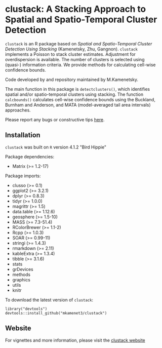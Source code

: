 # clustack: A Stacking Approach to Spatial and Spatio-Temporal Cluster Detection

`clustack` is an R package based on *Spatial and Spatio-Temporal Cluster Detection Using Stacking* (Kamenetsky, Zhu, Gangnon). `clustack` implements a Poisson to stack cluster estimates. Adjustment for overdispersion is available. The number of clusters is selected using (quasi-) information criteria. We provide methods for calculating cell-wise confidence bounds.


Code developed by and repository maintained by M.Kamenetsky.


The main function in this package is `detectclusters()`, which identifies spatial and/or spatio-temporal clusters using stacking. The function `calcbounds()` calculates cell-wise confidence bounds using the Buckland, Burnham and Anderson, and MATA (model-averaged tail area intervals) approaches.


Please report any bugs or constructive tips [here](https://github.com/mkamenet3/clustack/issues).


## Installation

`clustack` was built on `R` version 4.1.2 "Bird Hippie"

Package dependencies:

- Matrix (>= 1.2-17)

Package imports:
-  clusso (>= 0.1)
- ggplot2 (>= 3.2.1)
- dplyr (>= 0.8.3)
- tidyr (>= 1.0.0)
- magrittr (>= 1.5)
- data.table (>= 1.12.6)
- geosphere (>= 1.5-10)
- MASS (>= 7.3-51.4)
- RColorBrewer (>= 1.1-2)
- Rcpp (>= 1.0.3)
- SOAR (>= 0.99-11)
- stringi (>= 1.4.3)
- rmarkdown (>= 2.11)
- kableExtra (>= 1.3.4)
- tibble (>= 3.1.6)
- stats
- grDevices
- methods
- graphics
- utils
- knitr


To download the latest version of `clustack`:

```
library("devtools")
devtools::install_github("mkamenet3/clustack")
```

## Website

For vignettes and more information, please visit the [clustack website](https://mkamenet3.github.io/clustack/)
